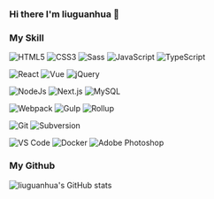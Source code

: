 ### Hi there I'm liuguanhua 👋

### My Skill

![HTML5](https://img.shields.io/badge/-HTML5-%23E44D27?style=for-the-badge&logo=html5&logoColor=ffffff)
![CSS3](https://img.shields.io/badge/-CSS3-%231572B6?style=for-the-badge&logo=css3)
![Sass](https://img.shields.io/badge/-Sass-%23CC6699?style=for-the-badge&logo=Sass&logoColor=%23ffffff)
![JavaScript](https://img.shields.io/badge/-JavaScript-%23F7DF1C?style=for-the-badge&logo=javascript&logoColor=000000&labelColor=%23F7DF1C&color=%23FFCE5A)
![TypeScript](https://img.shields.io/badge/-TypeScript-%23031d30?style=for-the-badge&logo=typescript)

![React](https://img.shields.io/badge/-React-%23282C34?style=for-the-badge&logo=react)
![Vue](https://img.shields.io/badge/-Vue.js-%232c3e50?style=for-the-badge&logo=Vue.js)
![jQuery](https://img.shields.io/badge/-jQuery-%230769AD?style=for-the-badge&logo=jQuery&logoColor=%23ffffff)

![NodeJs](https://img.shields.io/badge/-NodeJS-%23339933?style=for-the-badge&logo=Node.js&logoColor=%23ffffff)
![Next.js](https://img.shields.io/badge/-Next.js-%23000?style=for-the-badge&logo=Next.js)
![MySQL](https://img.shields.io/badge/-MySQL-%234479A1?style=for-the-badge&logo=MySQL&logoColor=%23ffffff)


![Webpack](https://img.shields.io/badge/-Webpack-%232C3A42?style=for-the-badge&logo=webpack)
![Gulp](https://img.shields.io/badge/-Gulp-%23CF4647?style=for-the-badge&logo=gulp&logoColor=%23ffffff)
![Rollup](https://img.shields.io/badge/-Rollup.js-%23434343?style=for-the-badge&logo=rollup.js)


![Git](https://img.shields.io/badge/-Git-%23F05032?style=for-the-badge&logo=git&logoColor=%23ffffff)
![Subversion](https://img.shields.io/badge/-Subversion-%23809CC9?style=for-the-badge&logo=Subversion&logoColor=%23ffffff)

![VS Code](https://img.shields.io/badge/-VSCode-%23007ACC?style=for-the-badge&logo=visual-studio-code)
![Docker](https://img.shields.io/badge/-Docker-%232081e8?style=for-the-badge&logo=docker&logoColor=fff)
![Adobe Photoshop](https://img.shields.io/badge/-AdobePhotoshop-%2331A8FF?style=for-the-badge&logo=Adobe-Photoshop&logoColor=%23ffffff)


### My Github

![liuguanhua's GitHub stats](https://github-readme-stats.vercel.app/api?username=liuguanhua&show_icons=true&theme=tokyonight&count_private=true)

<!--
**liuguanhua/liuguanhua** is a ✨ _special_ ✨ repository because its `README.md` (this file) appears on your GitHub profile.

Here are some ideas to get you started:

- 🔭 I’m currently working on ...
- 🌱 I’m currently learning ...
- 👯 I’m looking to collaborate on ...
- 🤔 I’m looking for help with ...
- 💬 Ask me about ...
- 📫 How to reach me: ...
- 😄 Pronouns: ...
- ⚡ Fun fact: ...
-->
